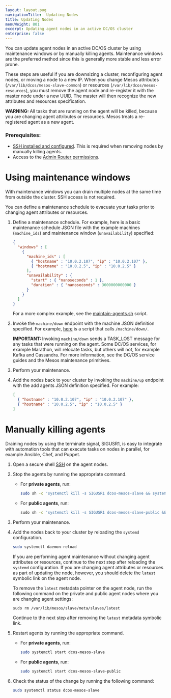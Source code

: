 ```yaml
---
layout: layout.pug
navigationTitle:  Updating Nodes
title: Updating Nodes
menuWeight: 801
excerpt: Updating agent nodes in an active DC/OS cluster
enterprise: false
---
```


You can update agent nodes in an active DC/OS cluster by using maintenance windows or by manually killing agents. Maintenance windows are the preferred method since this is generally more stable and less error prone.

These steps are useful if you are downsizing a cluster, reconfiguring agent nodes, or moving a node to a new IP. When you change Mesos attributes (`⁠⁠⁠⁠/var/lib/dcos/mesos-slave-common`⁠⁠⁠⁠) or resources (⁠⁠⁠⁠`/var/lib/dcos/mesos-resources`⁠⁠⁠⁠), you must remove the agent node and re-register it with the master node under a new UUID. The master will then recognize the new attributes and resources specification.

<p class="message--warning"><strong>WARNING: </strong>All tasks that are running on the agent will be killed, because you are changing agent attributes or resources. Mesos treats a re-registered agent as a new agent.</p>

### Prerequisites:

*   [SSH installed and configured](/1.13/administering-clusters/sshcluster/). This is required when removing nodes by manually killing agents.
*   Access to the [Admin Router permissions](/1.13/overview/architecture/components/#admin-router).

# Using maintenance windows
With maintenance windows you can drain multiple nodes at the same time from outside the cluster. SSH access is not required.

You can define a maintenance schedule to evacuate your tasks prior to changing agent attributes or resources.

1.  Define a maintenance schedule. For example, here is a basic maintenance schedule JSON file with the example machines  (`machine_ids`) and maintenance window (`unavailability`) specified:

    ```json
    {
      "windows" : [
        {
          "machine_ids" : [
            { "hostname" : "10.0.2.107", "ip" : "10.0.2.107" },
            { "hostname" : "10.0.2.5", "ip" : "10.0.2.5" }
          ],
          "unavailability" : {
            "start" : { "nanoseconds" : 1 },
            "duration" : { "nanoseconds" : 3600000000000 }
          }
        }
      ]
    }
    ```

    For a more complex example, see the [maintain-agents.sh](https://github.com/vishnu2kmohan/dcos-toolbox/blob/master/mesos/maintain-agents.sh) script.

1.  Invoke the `⁠⁠⁠⁠machine/down` endpoint with the machine JSON definition specified. For example, [here](https://github.com/vishnu2kmohan/dcos-toolbox/blob/master/mesos/down-agents.sh) is a script that calls `/machine/down/`.

    <p class="message--important"><strong>IMPORTANT: </strong>Invoking <code>machine/down</code> sends a ⁠⁠⁠⁠TASK_LOST⁠⁠⁠⁠ message for any tasks that were running on the agent. Some DC/OS services, for example Marathon, will relocate tasks, but others will not, for example Kafka and Cassandra. For more information, see the DC/OS service guides and the Mesos maintenance primitives.</p>

1.  Perform your maintenance.
1.  Add the nodes back to your cluster by invoking the `⁠⁠⁠⁠machine/up` endpoint with the add agents JSON definition specified. For example:

    ```json
    [
      { "hostname" : "10.0.2.107", "ip" : "10.0.2.107" },
      { "hostname" : "10.0.2.5", "ip" : "10.0.2.5" }
    ]
    ```

# Manually killing agents
Draining nodes by using the terminate signal, SIGUSR1, is easy to integrate with automation tools that can execute tasks on nodes in parallel, for example Ansible, Chef, and Puppet.

1. Open a secure shell [SSH](/1.13/administering-clusters/sshcluster/) on the agent nodes.

1. Stop the agents by running the appropriate command.
    - For **private agents**, run:

      ```bash
      sudo sh -c 'systemctl kill -s SIGUSR1 dcos-mesos-slave && systemctl stop dcos-mesos-slave'
      ```

    - For **public agents**, run:

      ```bash
      ⁠⁠⁠⁠sudo sh -c 'systemctl kill -s SIGUSR1 dcos-mesos-slave-public && systemctl stop dcos-mesos-slave-public'
      ```

1. Perform your maintenance.

1. Add the nodes back to your cluster by reloading the `systemd` configuration.

    ```bash
    sudo systemctl daemon-reload
    ```

    If you are performing agent maintenance without changing agent attributes or resources, continue to the next step after reloading the `systemd` configuration. If you are changing agent attributes or resources as part of updating the node, however, you should delete the `latest` symbolic link on the agent node.

    To remove the `latest` metadata pointer on the agent node, run the following command on the private and public agent nodes where you are changing agent settings:

    ```bash
    ⁠⁠⁠⁠sudo rm /var/lib/mesos/slave/meta/slaves/latest
    ```
    Continue to the next step after removing the `latest` metadata symbolic link.

1. Restart agents by running the appropriate command.
    - For **private agents**, run:

      ```bash
      sudo systemctl start dcos-mesos-slave
      ```

    - For **public agents**, run:

      ```bash
      sudo systemctl start dcos-mesos-slave-public
      ```
      
1. Check the status of the change by running the following command:

    ```bash
    sudo systemctl status dcos-mesos-slave
    ```

